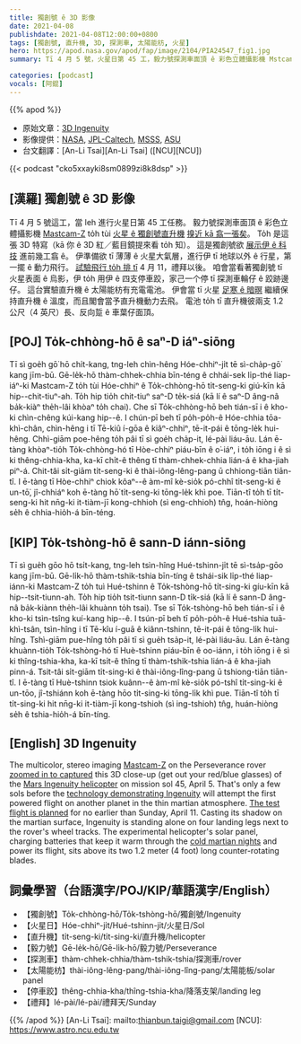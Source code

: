 ```yaml
---
title: 獨創號 ê 3D 影像
date: 2021-04-08
publishdate: 2021-04-08T12:00:00+0800
tags: [獨創號, 直升機, 3D, 探測車, 太陽能枋, 火星]
hero: https://apod.nasa.gov/apod/fap/image/2104/PIA24547_fig1.jpg
summary: Tī 4 月 5 號，火星日第 45 工，毅力號探測車面頂 ê 彩色立體攝影機 Mstcam-Z tùi 火星 ê 獨創號直升機搝近 kā 翕。To̍h 翕著這張 3D 特寫。

categories: [podcast]
vocals: [阿錕]
---
```


{{% apod %}}

- 原始文章：[3D Ingenuity](https://apod.nasa.gov/apod/ap210408.html)
- 影像提供：[NASA][NASA], [JPL-Caltech][JPL-Caltech], [MSSS][MSSS], [ASU][ASU]
- 台文翻譯：[An-Li Tsai][An-Li Tsai] ([NCU][NCU])

{{< podcast "cko5xxayki8sm0899zi8k8dsp" >}}

## [漢羅] 獨創號 ê 3D 影像
Tī 4 月 5 號這工，當 leh 進行火星日第 45 工任務。
毅力號探測車面頂 ê 彩色立體攝影機 [Mastcam-Z][Mastcam-Z] to̍h tùi [火星 ê 獨創號直升機][Mars Ingenuity helicopter] [搝近 kā 翕一張矣][zoomed in to captured]。
To̍h 是這張 3D 特寫（kā 你 ê 3D 紅／藍目鏡提來看 to̍h 知）。
這是獨創號欲 [展示伊 ê 科技][technology demonstrating Ingenuity] 進前幾工翕 ê。
伊準備欲 tī 薄薄 ê 火星大氣層，進行伊 tī 地球以外 ê 行星，第一擺 ê 動力飛行。
[試驗飛行 to̍h 排 tī][The test flight is planned] 4 月 11，禮拜以後。
咱會當看著獨創號 tī 火星表面 ê 烏影，伊 to̍h 用伊 ê 四支停車跤，家己一个停 tī 探測車輪仔 ê 跤跡邊仔。
這台實驗直升機 ê 太陽能枋有充電電池。
伊會當 tī 火星 [足寒 ê 暗暝][cold martian nights] 繼續保持直升機 ê 溫度，而且閣會當予直升機動力去飛。
電池 to̍h tī 直升機彼兩支 1.2 公尺（4 英尺）長、反向踅 ê 車葉仔面頂。

## [POJ] To̍k-chhòng-hō ê saⁿ-D iáⁿ-siōng

Tī sì goe̍h gō͘ hō chi̍t-kang, tng-leh chìn-hêng Hóe-chhiⁿ-ji̍t tē sì-cha̍p-gō͘ kang jīm-bū.
Gē-le̍k-hō thàm-chhek-chhia bīn-téng ê chhái-sek li̍p-thé liap-iáⁿ-ki Mastcam-Z to̍h tùi Hóe-chhiⁿ ê To̍k-chhòng-hō ti̍t-seng-ki giú-kīn kā hip--chit-tiuⁿ-ah.
To̍h hip tio̍h chit-tiuⁿ saⁿ-D te̍k-siá (kā lí ê saⁿ-D âng-nâ ba̍k-kiàⁿ the̍h-lâi khòaⁿ to̍h chai).
Che sī To̍k-chhòng-hō beh tián-sī i ê kho-ki chìn-chêng kúi-kang hip--ê.
I chún-pī beh tī po̍h-po̍h-ê Hóe-chhia tōa-khì-chân, chìn-hêng i tī Tē-kiû í-gōa ê kiâⁿ-chhiⁿ, tē-it-pái ê tōng-le̍k hui-hêng.
Chhì-giām poe-hêng to̍h pâi tī sì goe̍h cha̍p-it, lé-pài liáu-āu.
Lán ē-tàng khòaⁿ-tio̍h To̍k-chhòng-hó tī Hòe-chhiⁿ piáu-bīn ê o͘-iáⁿ, i to̍h iōng i ê sì ki thêng-chhia-kha, ka-kī chi̍t-ê thêng tī thàm-chhek-chhia lián-á ê kha-jiah piⁿ-á.
Chit-tâi si̍t-giām ti̍t-seng-ki ê thài-iông-lêng-pang ū chhiong-tiān tiān-tî.
I ē-tàng tī Hòe-chhiⁿ chiok kôaⁿ--ê àm-mî kè-sio̍k pó-chhî ti̍t-seng-ki ê un-tō͘, jî-chhiáⁿ koh ē-tàng hō͘ ti̍t-seng-ki tōng-le̍k khì poe.
Tiān-tî to̍h tī ti̍t-seng-ki hit nn̄g-ki it-tiàm-jī kong-chhioh (sì eng-chhioh) tn̂g, hoán-hiòng se̍h ê chhia-hio̍h-á bīn-téng.


## [KIP] To̍k-tshòng-hō ê sann-D iánn-siōng

Tī sì gue̍h gōo hō tsi̍t-kang, tng-leh tsìn-hîng Hué-tshinn-ji̍t tē sì-tsa̍p-gōo kang jīm-bū.
Gē-li̍k-hō thàm-tshik-tshia bīn-tíng ê tshái-sik li̍p-thé liap-iánn-ki Mastcam-Z to̍h tuì Hué-tshinn ê To̍k-tshòng-hō ti̍t-sing-ki gíu-kīn kā hip--tsit-tiunn-ah.
To̍h hip tio̍h tsit-tiunn sann-D ti̍k-siá (kā lí ê sann-D âng-nâ ba̍k-kiànn the̍h-lâi khuànn to̍h tsai).
Tse sī To̍k-tshòng-hō beh tián-sī i ê kho-ki tsìn-tsîng kuí-kang hip--ê.
I tsún-pī beh tī po̍h-po̍h-ê Hué-tshia tuā-khì-tsân, tsìn-hîng i tī Tē-kîu í-guā ê kiânn-tshinn, tē-it-pái ê tōng-li̍k hui-hîng.
Tshì-giām pue-hîng to̍h pâi tī sì gue̍h tsa̍p-it, lé-pài liáu-āu.
Lán ē-tàng khuànn-tio̍h To̍k-tshòng-hó tī Huè-tshinn piáu-bīn ê oo-iánn, i to̍h iōng i ê sì ki thîng-tshia-kha, ka-kī tsi̍t-ê thîng tī thàm-tshik-tshia lián-á ê kha-jiah pinn-á.
Tsit-tâi si̍t-giām ti̍t-sing-ki ê thài-iông-lîng-pang ū tshiong-tiān tiān-tî.
I ē-tàng tī Huè-tshinn tsiok kuânn--ê àm-mî kè-sio̍k pó-tshî ti̍t-sing-ki ê un-tōo, jî-tshiánn koh ē-tàng hōo ti̍t-sing-ki tōng-li̍k khì pue.
Tiān-tî to̍h tī ti̍t-sing-ki hit nn̄g-ki it-tiàm-jī kong-tshioh (sì ing-tshioh) tn̂g, huán-hiòng se̍h ê tshia-hio̍h-á bīn-tíng.


## [English] 3D Ingenuity
The multicolor, stereo imaging [Mastcam-Z][Mastcam-Z] on the Perseverance rover [zoomed in to captured][zoomed in to captured] this 3D close-up (get out your red/blue glasses) of the [Mars Ingenuity helicopter][Mars Ingenuity helicopter] on mission sol 45, April 5. That's only a few sols before the [technology demonstrating Ingenuity][technology demonstrating Ingenuity] will attempt the first powered flight on another planet in the thin martian atmosphere. [The test flight is planned][The test flight is planned] for no earlier than Sunday, April 11. Casting its shadow on the martian surface, Ingenuity is standing alone on four landing legs next to the rover's wheel tracks. The experimental helicopter's solar panel, charging batteries that keep it warm through the [cold martian nights][cold martian nights] and power its flight, sits above its two 1.2 meter (4 foot) long counter-rotating blades.


## 詞彙學習（台語漢字/POJ/KIP/華語漢字/English）

- 【獨創號】To̍k-chhòng-hō/To̍k-tshòng-hō/獨創號/Ingenuity
- 【火星日】Hóe-chhiⁿ-ji̍t/Hué-tshinn-ji̍t/火星日/Sol
- 【直升機】ti̍t-seng-ki/ti̍t-sing-ki/直升機/helicopter
- 【毅力號】Gē-le̍k-hō/Gē-li̍k-hō/毅力號/Perseverance
- 【探測車】thàm-chhek-chhia/thàm-tshik-tshia/探測車/rover
- 【太陽能枋】thài-iông-lêng-pang/thài-iông-lîng-pang/太陽能板/solar panel
- 【停車跤】thêng-chhia-kha/thîng-tshia-kha/降落支架/landing leg
- 【禮拜】lé-pài/lé-pài/禮拜天/Sunday



{{% /apod %}}
[An-Li Tsai]: mailto:thianbun.taigi@gmail.com
[NCU]: https://www.astro.ncu.edu.tw

[NASA]: https://www.nasa.gov/
[JPL-Caltech]: https://www.jpl.nasa.gov
[MSSS]: http://www.msss.com/
[ASU]: https://mastcamz.asu.edu/

[Mastcam-Z]: https://mars.nasa.gov/mars2020/spacecraft/instruments/mastcam-z/for-scientists/
[zoomed in to captured]: https://photojournal.jpl.nasa.gov/catalog/PIA24547
[Mars Ingenuity helicopter]: https://mars.nasa.gov/technology/helicopter/
[technology demonstrating Ingenuity]: https://www.nasa.gov/feature/jpl/6-things-to-know-about-nasas-ingenuity-mars-helicopter
[The test flight is planned]: https://www.nasa.gov/press-release/nasa-invites-public-to-take-flight-with-ingenuity-mars-helicopter
[cold martian nights]: https://mars.nasa.gov/news/8906/nasas-mars-helicopter-survives-first-cold-martian-night-on-its-own/
